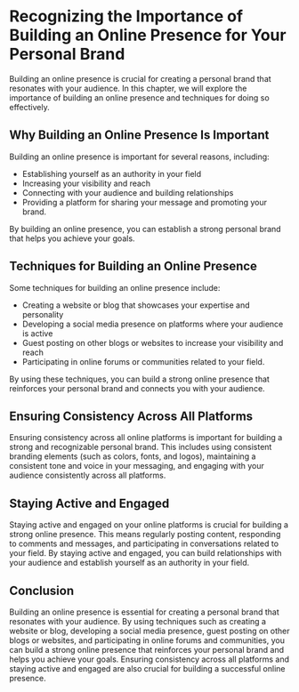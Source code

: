 Recognizing the Importance of Building an Online Presence for Your Personal Brand
===========================================================================================================================

Building an online presence is crucial for creating a personal brand that resonates with your audience. In this chapter, we will explore the importance of building an online presence and techniques for doing so effectively.

Why Building an Online Presence Is Important
--------------------------------------------

Building an online presence is important for several reasons, including:

* Establishing yourself as an authority in your field
* Increasing your visibility and reach
* Connecting with your audience and building relationships
* Providing a platform for sharing your message and promoting your brand.

By building an online presence, you can establish a strong personal brand that helps you achieve your goals.

Techniques for Building an Online Presence
------------------------------------------

Some techniques for building an online presence include:

* Creating a website or blog that showcases your expertise and personality
* Developing a social media presence on platforms where your audience is active
* Guest posting on other blogs or websites to increase your visibility and reach
* Participating in online forums or communities related to your field.

By using these techniques, you can build a strong online presence that reinforces your personal brand and connects you with your audience.

Ensuring Consistency Across All Platforms
-----------------------------------------

Ensuring consistency across all online platforms is important for building a strong and recognizable personal brand. This includes using consistent branding elements (such as colors, fonts, and logos), maintaining a consistent tone and voice in your messaging, and engaging with your audience consistently across all platforms.

Staying Active and Engaged
--------------------------

Staying active and engaged on your online platforms is crucial for building a strong online presence. This means regularly posting content, responding to comments and messages, and participating in conversations related to your field. By staying active and engaged, you can build relationships with your audience and establish yourself as an authority in your field.

Conclusion
----------

Building an online presence is essential for creating a personal brand that resonates with your audience. By using techniques such as creating a website or blog, developing a social media presence, guest posting on other blogs or websites, and participating in online forums and communities, you can build a strong online presence that reinforces your personal brand and helps you achieve your goals. Ensuring consistency across all platforms and staying active and engaged are also crucial for building a successful online presence.
